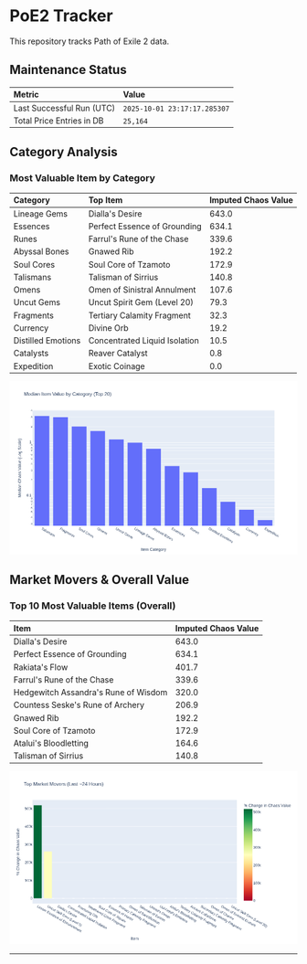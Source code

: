 # PoE2 Tracker

This repository tracks Path of Exile 2 data.

## Maintenance Status

<!-- START_MAINTENANCE -->
| Metric | Value |
|:---|:---|
| Last Successful Run (UTC) | `2025-10-01 23:17:17.285307` |
| Total Price Entries in DB | `25,164` |

<!-- END_MAINTENANCE -->

## Category Analysis

<!-- START_CATEGORY_ANALYSIS -->
### Most Valuable Item by Category
| Category | Top Item | Imputed Chaos Value |
| :--- | :--- | :--- |
| Lineage Gems | Dialla's Desire | 643.0 |
| Essences | Perfect Essence of Grounding | 634.1 |
| Runes | Farrul's Rune of the Chase | 339.6 |
| Abyssal Bones | Gnawed Rib | 192.2 |
| Soul Cores | Soul Core of Tzamoto | 172.9 |
| Talismans | Talisman of Sirrius | 140.8 |
| Omens | Omen of Sinistral Annulment | 107.6 |
| Uncut Gems | Uncut Spirit Gem (Level 20) | 79.3 |
| Fragments | Tertiary Calamity Fragment | 32.3 |
| Currency | Divine Orb | 19.2 |
| Distilled Emotions | Concentrated Liquid Isolation | 10.5 |
| Catalysts | Reaver Catalyst | 0.8 |
| Expedition | Exotic Coinage | 0.0 |


![Category Analysis Chart](charts/category_analysis.png)
<!-- END_CATEGORY_ANALYSIS -->

## Market Movers & Overall Value

<!-- START_ANALYSIS -->
### Top 10 Most Valuable Items (Overall)
| Item | Imputed Chaos Value |
| :--- | :--- |
| Dialla's Desire | 643.0 |
| Perfect Essence of Grounding | 634.1 |
| Rakiata's Flow | 401.7 |
| Farrul's Rune of the Chase | 339.6 |
| Hedgewitch Assandra's Rune of Wisdom | 320.0 |
| Countess Seske's Rune of Archery | 206.9 |
| Gnawed Rib | 192.2 |
| Soul Core of Tzamoto | 172.9 |
| Atalui's Bloodletting | 164.6 |
| Talisman of Sirrius | 140.8 |


![Market Movers Chart](charts/market_movers.png)
<!-- END_ANALYSIS -->

---
